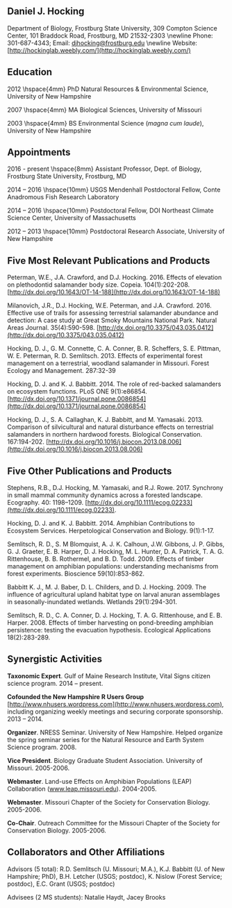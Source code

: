 ## Daniel J. Hocking

Department of Biology, Frostburg State University, 309 Compton Science Center, 101 Braddock Road, Frostburg, MD 21532-2303 \newline
Phone: 301-687-4343; Email: [djhocking@frostburg.edu](mailto:djhocking@frostburg.edu) \newline
Website: [http://hockinglab.weebly.com/](http://hockinglab.weebly.com/)  

## Education

2012 \hspace{4mm} PhD Natural Resources & Environmental Science, University of New Hampshire  

2007 \hspace{4mm} MA Biological Sciences, University of Missouri

2003 \hspace{4mm} BS Environmental Science (*magna cum laude*), University of New Hampshire 

## Appointments

2016 - present \hspace{8mm} Assistant Professor, Dept. of Biology, Frostburg
State University, Frostburg, MD

2014 – 2016 \hspace{10mm} USGS Mendenhall Postdoctoral Fellow, Conte Anadromous Fish Research Laboratory

2014 – 2016 \hspace{10mm} Postdoctoral Fellow, DOI Northeast Climate Science Center, University of Massachusetts

2012 – 2013 \hspace{10mm} Postdoctoral Research Associate, University of New Hampshire


## Five Most Relevant Publications and Products

Peterman, W.E., J.A. Crawford, and D.J. Hocking. 2016. Effects of elevation on plethodontid salamander body size. Copeia. 104(1):202-208. [http://dx.doi.org/10.1643/OT-14-188](http://dx.doi.org/10.1643/OT-14-188)

Milanovich, J.R., D.J. Hocking, W.E. Peterman, and J.A. Crawford. 2016. Effective use of trails for assessing terrestrial salamander abundance and detection:  A case study at Great Smoky Mountains National Park. Natural Areas Journal. 35(4):590-598. [http://dx.doi.org/10.3375/043.035.0412](http://dx.doi.org/10.3375/043.035.0412)

Hocking, D. J., G. M. Connette, C. A. Conner, B. R. Scheffers, S. E. Pittman, W. E. Peterman, R. D. Semlitsch. 2013. Effects of experimental forest management on a terrestrial, woodland salamander in Missouri. Forest Ecology and Management. 287:32-39

Hocking, D. J. and K. J. Babbitt. 2014. The role of red-backed salamanders on ecosystem functions. PLoS ONE 9(1):e86854. [http://dx.doi.org/10.1371/journal.pone.0086854](http://dx.doi.org/10.1371/journal.pone.0086854)

Hocking, D. J., S. A. Callaghan, K. J. Babbitt, and M. Yamasaki. 2013. Comparison of silvicultural and natural disturbance effects on terrestrial salamanders in northern hardwood forests. Biological Conservation. 167:194-202. [http://dx.doi.org/10.1016/j.biocon.2013.08.006](http://dx.doi.org/10.1016/j.biocon.2013.08.006)


## Five Other Publications and Products

Stephens, R.B., D.J. Hocking, M. Yamasaki, and R.J. Rowe. 2017. Synchrony in small mammal community dynamics across a forested landscape. Ecography. 40: 1198–1209. [http://dx.doi.org/10.1111/ecog.02233](http://dx.doi.org/10.1111/ecog.02233).

Hocking, D. J. and K. J. Babbitt. 2014. Amphibian Contributions to Ecosystem Services. Herpetological Conservation and Biology. 9(1):1-17.

Semlitsch, R. D., S. M Blomquist, A. J. K. Calhoun, J.W. Gibbons, J. P. Gibbs, G. J. Graeter, E. B. Harper, D. J. Hocking, M. L. Hunter, D. A. Patrick, T. A. G. Rittenhouse, B. B. Rothermel, and B. D. Todd. 2009. Effects of timber management on amphibian populations: understanding mechanisms from forest experiments. Bioscience 59(10):853-862.

Babbitt K. J., M. J. Baber, D. L. Childers, and D. J. Hocking. 2009. The influence of agricultural upland habitat type on larval anuran assemblages in seasonally-inundated wetlands. Wetlands 29(1):294-301.

Semlitsch, R. D., C. A. Conner, D. J. Hocking, T. A. G. Rittenhouse, and E. B. Harper. 2008. Effects of timber harvesting on pond-breeding amphibian persistence: testing the evacuation hypothesis. Ecological Applications 18(2):283-289.

## Synergistic Activities

**Taxonomic Expert**. Gulf of Maine Research Institute, Vital Signs citizen science program. 2014 – present.

**Cofounded the New Hampshire R Users Group** [http://www.nhusers.wordpress.com](http://www.nhusers.wordpress.com), including organizing weekly meetings and securing corporate sponsorship. 2013 – 2014.

**Organizer**. NRESS Seminar. University of New Hampshire. Helped organize the spring seminar series for the Natural Resource and Earth System Science program. 2008.

**Vice President**. Biology Graduate Student Association. University of Missouri. 2005-2006.

**Webmaster**. Land-use Effects on Amphibian Populations (LEAP) Collaboration (www.leap.missouri.edu). 2004-2005.

**Webmaster**. Missouri Chapter of the Society for Conservation Biology. 2005-2006.

**Co-Chair**. Outreach Committee for the Missouri Chapter of the Society for Conservation Biology. 2005-2006.


## Collaborators and Other Affiliations

Advisors (5 total): R.D. Semlitsch (U. Missouri; M.A.), K.J. Babbitt (U. of New Hampshire; PhD), B.H. Letcher (USGS; postdoc), K. Nislow (Forest Service; postdoc), E.C. Grant (USGS; postdoc)

Advisees (2 MS students): Natalie Haydt, Jacey Brooks
